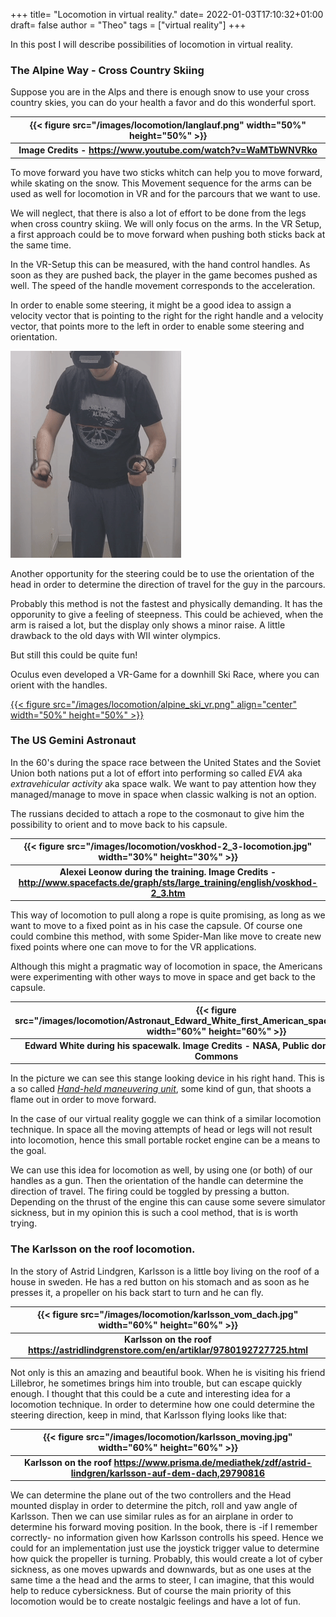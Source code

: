 +++
title= "Locomotion in virtual reality."
date= 2022-01-03T17:10:32+01:00
draft= false
author = "Theo"
tags = ["virtual reality"]
+++

In this post I will describe possibilities of locomotion in virtual reality.

### The Alpine Way - Cross Country Skiing


Suppose you are in the Alps and there is enough snow to use your cross country skies, you can do your health a favor and do this wonderful sport.


| {{< figure src="/images/locomotion/langlauf.png"   width="50%" height="50%" >}} |
|:--:|
| <b>Image Credits - https://www.youtube.com/watch?v=WaMTbWNVRko</b>|






To move forward you have two sticks whitch can help you to move forward, while skating on the snow.
This Movement sequence for the arms can be used as well for locomotion in VR and for the parcours that we want to use.

We will neglect, that there is also a lot of effort to be done from the legs when cross country skiing. We will only focus on the arms.
In the VR Setup, a first approach could be to move forward when pushing both sticks back at the same time.

In the VR-Setup this can be measured, with the hand control handles. As soon as they are pushed back, the player in the game becomes pushed as well.
The speed of the handle movement corresponds to the acceleration. 

In order to enable some steering, it might be a good idea to assign a velocity vector that is pointing to the right for the right handle and a velocity vector, that points more to the left in order to enable some steering and orientation.

![Demonstration of the steering](/images/locomotion/ezgif.com-gif-maker.gif)

Another opportunity for the steering could be to use the orientation of the head in order to determine the direction of travel for the guy in the parcours.

Probably this method is not the fastest and physically demanding. 
It has the opporunity to give a feeling of steepness. This could be achieved, when the arm is raised a lot, but the display only shows a minor raise. 
A little drawback to the old days with WII winter olympics.

But still this could be quite fun! 

Oculus even developed a VR-Game for a downhill Ski Race, where you can orient with the handles.

 [{{< figure src="/images/locomotion/alpine_ski_vr.png"   align="center" width="50%" height="50%" >}}](https://www.youtube.com/watch?v=ewGFD59Azc8) 


### The US Gemini Astronaut

In the 60's during the space race between the United States and the Soviet Union both nations put a lot of effort into performing so called *EVA* aka *extravehicular activity* aka space walk. We want to pay attention how they managed/manage to move in space when classic walking is not an option. 

The russians decided to attach a rope to the cosmonaut to give him the possibility to orient and to move back to his capsule.

| {{< figure src="/images/locomotion/voskhod-2_3-locomotion.jpg"   width="30%" height="30%" >}} |
|:--:|
| <b>Alexei Leonow during the training. Image Credits - http://www.spacefacts.de/graph/sts/large_training/english/voskhod-2_3.htm </b>|


This way of locomotion to pull along a rope is quite promising, as long as we want to move to a fixed point as in his case the capsule. Of course one could combine this method, with some Spider-Man like move to create new fixed points where one can move to for the VR applications.

Although this might a pragmatic way of locomotion in space, the Americans were experimenting with other ways to move in space and get back to the capsule.

| {{< figure src="/images/locomotion/Astronaut_Edward_White_first_American_spacewalk_Gemini_4.jpg"   width="60%" height="60%" >}} |
|:--:|
| <b>Edward White during his spacewalk. Image Credits - NASA, Public domain, via Wikimedia Commons </b>|

In the picture we can see this stange looking device in his right hand. This is a so called [*Hand-held maneuvering unit*]("https://en.wikipedia.org/wiki/Hand-held_maneuvering_unit"), some kind of gun, that shoots a flame out in order to move forward.

In the case of our virtual reality goggle we can think of a similar locomotion technique. In space all the moving attempts of head or legs will not result into locomotion, hence this small portable rocket engine can be a means to the goal.

We can use this idea for locomotion as well, by using one (or both) of our handles as a gun. Then the orientation of the handle can determine the direction of travel. 
The firing could be toggled by pressing a button. Depending on the thrust of the engine this can cause some severe simulator sickness, but in my opinion this is such a cool method, that is is worth trying.


### The Karlsson on the roof locomotion.

In the story of Astrid Lindgren, Karlsson is a little boy living on the roof of a house in sweden. He has a red button on his stomach and as soon as he presses it, a propeller on his back start to turn and he can fly.

| {{< figure src="/images/locomotion/karlsson_vom_dach.jpg"   width="60%" height="60%" >}} |
|:--:|
| <b>Karlsson on the roof https://astridlindgrenstore.com/en/artiklar/9780192727725.html </b>|

Not only is this an amazing and beautiful book. When he is visiting his friend Lillebror, he sometimes brings him into trouble, but can escape quickly enough. I thought that this could be a cute and interesting idea for a locomotion technique. In order to determine how one could determine the steering direction, keep in mind, that Karlsson flying looks like that:

| {{< figure src="/images/locomotion/karlsson_moving.jpg"   width="60%" height="60%" >}} |
|:--:|
| <b>Karlsson on the roof https://www.prisma.de/mediathek/zdf/astrid-lindgren/karlsson-auf-dem-dach,29790816</b>|

We can determine the plane out of the two controllers and the Head mounted display in order to determine the pitch, roll and yaw angle of Karlsson. Then we can use similar rules as for an airplane in order to determine his forward moving position. In the book, there is -if I remember correctly- no information given how Karlsson controlls his speed. Hence we could for an implementation just use the joystick trigger value to determine how quick the propeller is turning. Probably, this would create a lot of cyber sickness, as one moves upwards and downwards, but as one uses at the same time a the head and the arms to steer, I can imagine, that this would help to reduce cybersickness. But of course the main priority of this locomotion would be to create nostalgic feelings and have a lot of fun. 